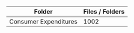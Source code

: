 | Folder                |   Files / Folders |
|-----------------------|-------------------|
| Consumer Expenditures |              1002 |